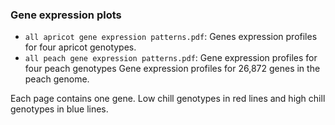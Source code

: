 ### Gene expression plots

- `all apricot gene expression patterns.pdf`: Genes expression profiles for four apricot genotypes.
- `all peach gene expression patterns.pdf`: Gene expression profiles for four peach genotypes
Gene expression profiles for 26,872 genes in the peach genome. 

Each page contains one gene. Low chill genotypes in red lines and high chill genotypes in blue lines. 
